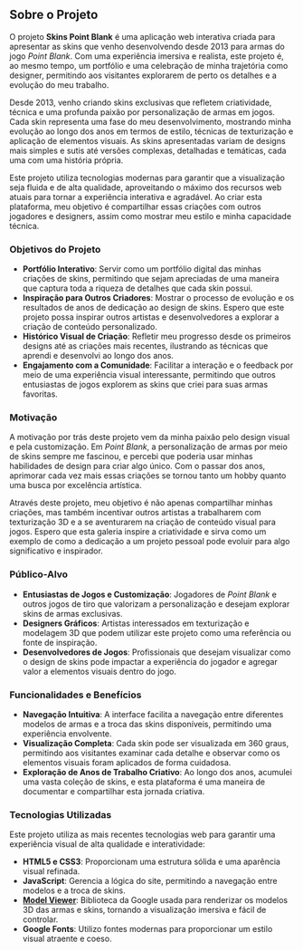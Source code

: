 ## Sobre o Projeto

O projeto **Skins Point Blank** é uma aplicação web interativa criada para apresentar as skins que venho desenvolvendo desde 2013 para armas do jogo *Point Blank*. Com uma experiência imersiva e realista, este projeto é, ao mesmo tempo, um portfólio e uma celebração de minha trajetória como designer, permitindo aos visitantes explorarem de perto os detalhes e a evolução do meu trabalho.

Desde 2013, venho criando skins exclusivas que refletem criatividade, técnica e uma profunda paixão por personalização de armas em jogos. Cada skin representa uma fase do meu desenvolvimento, mostrando minha evolução ao longo dos anos em termos de estilo, técnicas de texturização e aplicação de elementos visuais. As skins apresentadas variam de designs mais simples e sutis até versões complexas, detalhadas e temáticas, cada uma com uma história própria.

Este projeto utiliza tecnologias modernas para garantir que a visualização seja fluida e de alta qualidade, aproveitando o máximo dos recursos web atuais para tornar a experiência interativa e agradável. Ao criar esta plataforma, meu objetivo é compartilhar essas criações com outros jogadores e designers, assim como mostrar meu estilo e minha capacidade técnica.

### Objetivos do Projeto

- **Portfólio Interativo**: Servir como um portfólio digital das minhas criações de skins, permitindo que sejam apreciadas de uma maneira que captura toda a riqueza de detalhes que cada skin possui.
- **Inspiração para Outros Criadores**: Mostrar o processo de evolução e os resultados de anos de dedicação ao design de skins. Espero que este projeto possa inspirar outros artistas e desenvolvedores a explorar a criação de conteúdo personalizado.
- **Histórico Visual de Criação**: Refletir meu progresso desde os primeiros designs até as criações mais recentes, ilustrando as técnicas que aprendi e desenvolvi ao longo dos anos.
- **Engajamento com a Comunidade**: Facilitar a interação e o feedback por meio de uma experiência visual interessante, permitindo que outros entusiastas de jogos explorem as skins que criei para suas armas favoritas.

### Motivação

A motivação por trás deste projeto vem da minha paixão pelo design visual e pela customização. Em *Point Blank*, a personalização de armas por meio de skins sempre me fascinou, e percebi que poderia usar minhas habilidades de design para criar algo único. Com o passar dos anos, aprimorar cada vez mais essas criações se tornou tanto um hobby quanto uma busca por excelência artística.

Através deste projeto, meu objetivo é não apenas compartilhar minhas criações, mas também incentivar outros artistas a trabalharem com texturização 3D e a se aventurarem na criação de conteúdo visual para jogos. Espero que esta galeria inspire a criatividade e sirva como um exemplo de como a dedicação a um projeto pessoal pode evoluir para algo significativo e inspirador.

### Público-Alvo

- **Entusiastas de Jogos e Customização**: Jogadores de *Point Blank* e outros jogos de tiro que valorizam a personalização e desejam explorar skins de armas exclusivas.
- **Designers Gráficos**: Artistas interessados em texturização e modelagem 3D que podem utilizar este projeto como uma referência ou fonte de inspiração.
- **Desenvolvedores de Jogos**: Profissionais que desejam visualizar como o design de skins pode impactar a experiência do jogador e agregar valor a elementos visuais dentro do jogo.

### Funcionalidades e Benefícios

- **Navegação Intuitiva**: A interface facilita a navegação entre diferentes modelos de armas e a troca das skins disponíveis, permitindo uma experiência envolvente.
- **Visualização Completa**: Cada skin pode ser visualizada em 360 graus, permitindo aos visitantes examinar cada detalhe e observar como os elementos visuais foram aplicados de forma cuidadosa.
- **Exploração de Anos de Trabalho Criativo**: Ao longo dos anos, acumulei uma vasta coleção de skins, e esta plataforma é uma maneira de documentar e compartilhar esta jornada criativa.

### Tecnologias Utilizadas

Este projeto utiliza as mais recentes tecnologias web para garantir uma experiência visual de alta qualidade e interatividade:

- **HTML5 e CSS3**: Proporcionam uma estrutura sólida e uma aparência visual refinada.
- **JavaScript**: Gerencia a lógica do site, permitindo a navegação entre modelos e a troca de skins.
- **[Model Viewer](https://github.com/google/model-viewer)**: Biblioteca da Google usada para renderizar os modelos 3D das armas e skins, tornando a visualização imersiva e fácil de controlar.
- **Google Fonts**: Utilizo fontes modernas para proporcionar um estilo visual atraente e coeso.

